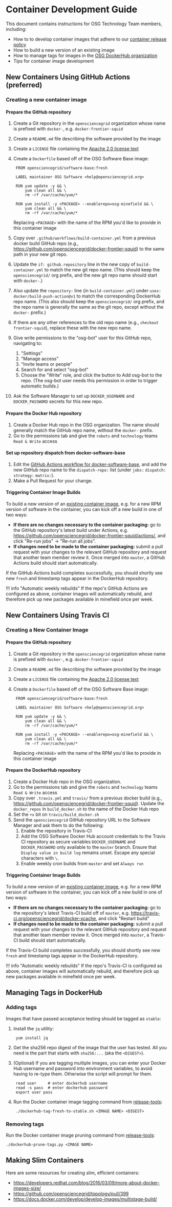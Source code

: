 Container Development Guide
===========================

This document contains instructions for OSG Technology Team members, including:

- How to to develop container images that adhere to our [container release policy](../policy/container-release)
- How to build a new version of an existing image
- How to manage tags for images in the [OSG DockerHub organization](https://hub.docker.com/r/opensciencegrid/)
- Tips for container image development


New Containers Using GitHub Actions (preferred)
-----------------------------------------------

### Creating a new container image ###

#### Prepare the GitHub repository ####

1. Create a Git repository in the `opensciencegrid` organization whose name is prefixed with `docker-`,
   e.g. `docker-frontier-squid`
1. Create a `README.md` file describing the software provided by the image
1. Create a `LICENSE` file containing the [Apache 2.0 license text](https://www.apache.org/licenses/LICENSE-2.0.txt)
1. Create a `Dockerfile` based off of the OSG Software Base image:

        FROM opensciencegrid/software-base:fresh

        LABEL maintainer OSG Software <help@opensciencegrid.org>

        RUN yum update -y && \
            yum clean all && \
            rm -rf /var/cache/yum/*

        RUN yum install -y <PACKAGE> --enablerepo=osg-minefield && \
            yum clean all && \
            rm -rf /var/cache/yum/*


    Replacing `<PACKAGE>` with the name of the RPM you'd like to provide in this container image

1. Copy over `.github/workflows/build-container.yml` from a previous docker build GitHub repo
   (e.g., <https://github.com/opensciencegrid/docker-frontier-squid>) to the same path in your new git repo.
1. Update the `if: github.repository` line in the new copy of `build-container.yml` to match the new git repo name.
   (This should keep the `opensciencegrid/` org prefix, and the new git repo name should start with `docker-`.)
1. Also update the `repository:` line (in `build-container.yml`) under `uses: docker/build-push-action@v1` to match the
   corresponding DockerHub repo name.
   (This also should keep the `opensciencegrid/` org prefix, and the repo name is generally the same as the git repo,
   except without the `docker-` prefix.)
1. If there are any other references to the old repo name (e.g., `checkout frontier-squid`),
   replace these with the new repo name.
1. Give write permissions to the "osg-bot" user for this GitHub repo, navigating to:
   1. "Settings"
   1. "Manage access"
   1. "Invite teams or people"
   1. Search for and select "osg-bot"
   1. Choose the "Write" role, and click the button to Add osg-bot to the repo.
   (The osg-bot user needs this permission in order to trigger automatic builds.)
1. Ask the Software Manager to set up `DOCKER_USERNAME` and `DOCKER_PASSWORD` secrets for this new repo.

#### Prepare the Docker Hub repository ####

1. Create a Docker Hub repo in the OSG organization.
   The name should generally match the GitHub repo name, without the `docker-` prefix.
1. Go to the permissions tab and give the `robots` and `technology` teams `Read & Write` access

#### Set up repository dispatch from docker-software-base ####

1. Edit the
   [GitHub Actions workflow for docker-software-base](https://github.com/opensciencegrid/docker-software-base/blob/master/.github/workflows/build-container.yml),
   and add the new GitHub repo name to the `dispatch-repo:` list (under `jobs:` `dispatch:` `strategy:` `matrix:`).
1. Make a Pull Request for your change.

#### Triggering Container Image Builds ####

To build a new version of an [existing container image](#creating-a-new-container-image-github-actions),
e.g. for a new RPM version of software in the container, you can kick off a new build in one of two ways:

- **If there are no changes necessary to the container packaging:** go to the GitHub repository's latest build under
  Actions, e.g. <https://github.com/opensciencegrid/docker-frontier-squid/actions/>, and click "Re-run jobs" ->
  "Re-run all jobs".
- **If changes need to be made to the container packaging:** submit a pull request with your changes to the relevant
  GitHub repository and request that another team member review it.
  Once merged into `master`, a GitHub Actions build should start automatically.

If the GitHub Actions build completes successfully, you should shortly see new `fresh` and timestamp tags appear in the
DockerHub repository.

!!! info "Automatic weekly rebuilds"
    If the repo's GitHub Actions are configured as above, container images will automatically rebuild,
    and therefore pick up new packages available in minefield once per week.

New Containers Using Travis CI
-----------------------------------

### Creating a New Container Image ###

#### Prepare the GitHub repository ####

1. Create a Git repository in the `opensciencegrid` organization whose name is prefixed with `docker-`,
   e.g. `docker-frontier-squid`
1. Create a `README.md` file describing the software provided by the image
1. Create a `LICENSE` file containing the [Apache 2.0 license text](https://www.apache.org/licenses/LICENSE-2.0.txt)
1. Create a `Dockerfile` based off of the OSG Software Base image:

        FROM opensciencegrid/software-base:fresh

        LABEL maintainer OSG Software <help@opensciencegrid.org>

        RUN yum update -y && \
            yum clean all && \
            rm -rf /var/cache/yum/*

        RUN yum install -y <PACKAGE> --enablerepo=osg-minefield && \
            yum clean all && \
            rm -rf /var/cache/yum/*


    Replacing `<PACKAGE>` with the name of the RPM you'd like to provide in this container image

#### Prepare the DockerHub repository ####

1. Create a Docker Hub repo in the OSG organization.
1. Go to the permissions tab and give the `robots` and `technology` teams `Read & Write` access
1. Copy over `.travis.yml` and `travis/` from a previous docker build (e.g., <https://github.com/opensciencegrid/docker-frontier-squid>).
   Update the `docker_repos` in `build_docker.sh` to the name of the Docker Hub repo
1. Set the `+x` bit on `travis/build_docker.sh`
1. Send the `opensciencegrid` GitHub repository URL to the Software Manager and ask them to do the following:
    1. Enable the repository in Travis-CI
    1. Add the OSG Software Docker Hub account credentials to the Travis CI repository as secure variables
       `DOCKER_USERNAME` and `DOCKER_PASSWORD` only available to the `master` branch.
       Ensure that `Display value in build log` remains unset.
       Escape any special characters with `\`.
    1. Enable weekly cron builds from `master` and set `Always run`

#### Triggering Container Image Builds ####

To build a new version of an [existing container image](#creating-a-new-container-image), e.g. for a new RPM version of
software in the container, you can kick off a new build in one of two ways:

- **If there are no changes necessary to the container packaging:** go to the repository's latest Travis-CI build off of
  `master`, e.g. <https://travis-ci.org/opensciencegrid/docker-xcache>, and click "Restart build"
- **If changes need to be made to the container packaging:** submit a pull request with your changes to the relevant
  GitHub repository and request that another team member review it.
  Once merged into `master`, a Travis-CI build should start automatically.

If the Travis-CI build completes successfully, you should shortly see new `fresh` and timestamp tags appear in the
DockerHub repository.

!!! info "Automatic weekly rebuilds"
    If the repo's Travis-CI is configured as above, container images will automatically rebuild, and therefore pick up
    new packages available in minefield once per week.

Managing Tags in DockerHub
--------------------------

### Adding tags ###

Images that have passed acceptance testing should be tagged as `stable`:

1. Install the `jq` utility:

        yum install jq

1. Get the sha256 repo digest of the image that the user has tested.
   All you need is the part that starts with `sha256:...` (aka the `<DIGEST>`).

1. (Optional) If you are tagging multiple images, you can enter your Docker Hub username and password into environment
   variables, to avoid having to re-type them.
   Otherwise the script will prompt for them.

        read user     # enter dockerhub username
        read -s pass  # enter dockerhub password
        export user pass

1. Run the Docker container image tagging command from [release-tools](https://github.com/opensciencegrid/release-tools/):

        ./dockerhub-tag-fresh-to-stable.sh <IMAGE NAME> <DIGEST>

### Removing tags ###

Run the Docker container image pruning command from [release-tools](https://github.com/opensciencegrid/release-tools/):

    ./dockerhub-prune-tags.py <IMAGE NAME>

Making Slim Containers
----------------------

Here are some resources for creating slim, efficient containers:

- <https://developers.redhat.com/blog/2016/03/09/more-about-docker-images-size/>
- <https://github.com/opensciencegrid/topology/pull/399>
- <https://docs.docker.com/develop/develop-images/multistage-build/>
